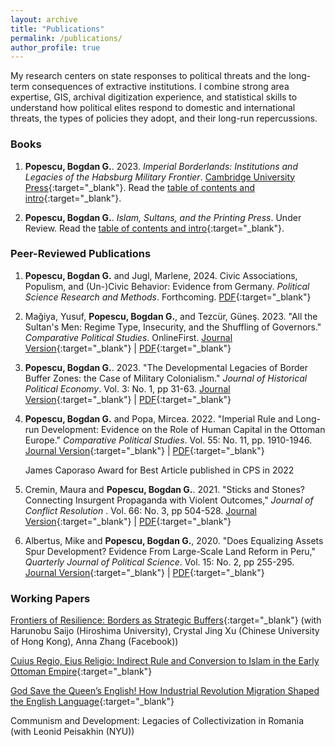 ```yaml
---
layout: archive
title: "Publications"
permalink: /publications/
author_profile: true
---
```


<!-- Google tag (gtag.js) -->
<script async src="https://www.googletagmanager.com/gtag/js?id=G-7DSN63Y1JH"></script>
<script>
  window.dataLayer = window.dataLayer || [];
  function gtag(){dataLayer.push(arguments);}
  gtag('js', new Date());

  gtag('config', 'G-7DSN63Y1JH');
</script>

My research centers on state responses to political threats and the long-term consequences of extractive institutions. I combine strong area expertise, GIS, archival digitization experience, and statistical skills to understand how political elites respond to domestic and international threats, the types of policies they adopt, and their long-run repercussions.

<h3><b>Books</b></h3>

1) **Popescu, Bogdan G.**. 2023. <em>Imperial Borderlands: Institutions and Legacies of the Habsburg Military Frontier</em>. [Cambridge University Press](https://www.cambridge.org/core/books/imperial-borderlands/6845856BB6A18B8B8EC2EE66B9013AAC#fndtn-information){:target="_blank"}. Read the [table of contents and intro](https://www.dropbox.com/scl/fi/npqqmzppb7fsh6m5cy5yl/Imperial-Borderlands_final_intro_comp.pdf?rlkey=af21iyb62cpkbnreiydcaqx1s&dl=0){:target="_blank"}.

2) **Popescu, Bogdan G.**. <em>Islam, Sultans, and the Printing Press</em>. Under Review. Read the [table of contents and intro](https://www.dropbox.com/scl/fi/edeyisrkif33ee9yy4al4/popescu_chapter1_sample.pdf?rlkey=3bw3aw35lx2w7srgf38q3c5dw&dl=0){:target="_blank"}.

<h3><b>Peer-Reviewed Publications</b></h3>

1) **Popescu, Bogdan G.** and Jugl, Marlene, 2024. Civic Associations, Populism, and (Un-)Civic Behavior: Evidence from Germany. <em>Political Science Research and Methods</em>. Forthcoming. [PDF](https://www.dropbox.com/scl/fi/93sun7m3ssxad96c12dyh/paper_compressed.pdf?rlkey=wv17vfa6w5kj0omttqct9ucnh&dl=0){:target="_blank"}

2) Mağiya, Yusuf, **Popescu, Bogdan G.**, and Tezcür, Güneş. 2023. "All the Sultan's Men: Regime Type, Insecurity, and the Shuffling of Governors." <em>Comparative Political Studies</em>. OnlineFirst.
[Journal Version](https://doi.org/10.1177/00104140231209963){:target="_blank"} &#124;
[PDF](https://www.dropbox.com/scl/fi/qfdzysdfdd0uy60op4qyn/Turkish_Governors_2023_09_25.pdf?rlkey=wex0iaf7zvs7172jkrlibpn69&dl=0){:target="_blank"}

3) **Popescu, Bogdan G.**. 2023. "The Developmental Legacies of Border Buffer Zones: the Case of Military Colonialism." <em>Journal of Historical Political Economy</em>.  Vol. 3: No. 1, pp 31-63.
[Journal Version](http://dx.doi.org/10.1561/115.00000045){:target="_blank"} &#124; [PDF](https://www.dropbox.com/scl/fi/00ojw0iwrewmtb8m09gcp/Legacies_Project_RNR_compressed.pdf?rlkey=bmlp6mb042coghp5s1ky1rvph&dl=0){:target="_blank"}

4) **Popescu, Bogdan G.** and Popa, Mircea. 2022. "Imperial Rule and Long-run Development: Evidence on the Role of Human Capital in the Ottoman Europe."  <em>Comparative Political Studies</em>. Vol. 55: No. 11, pp. 1910-1946. [Journal Version](https://journals.sagepub.com/doi/full/10.1177/00104140211060283){:target="_blank"} &#124; [PDF](https://www.dropbox.com/s/5dq2pa43xcjkvvy/Legacies_Project_RNR2_compressed.pdf?dl=0){:target="_blank"}

<ul style="list-style: none;">
 <li>James Caporaso Award for Best Article published in CPS in 2022</li>
</ul>

5) Cremin, Maura and **Popescu, Bogdan G.**. 2021. "Sticks and Stones? Connecting Insurgent Propaganda with Violent Outcomes," <em>Journal of Conflict Resolution </em>. Vol. 66: No. 3, pp 504-528. [Journal Version](https://journals.sagepub.com/doi/10.1177/00220027211027291){:target="_blank"} &#124; [PDF](https://www.dropbox.com/s/7pr3ag5y5n5f8eg/cremin_popescu_2021_sticks_and_stones_compressed.pdf?dl=0){:target="_blank"}

6) Albertus, Mike and **Popescu, Bogdan G.**, 2020. "Does Equalizing Assets Spur Development? Evidence From Large-Scale Land Reform in Peru," <em>Quarterly Journal of Political Science</em>. Vol. 15: No. 2, pp 255-295. [Journal Version](https://www.nowpublishers.com/article/Details/QJPS-19033){:target="_blank"} &#124; [PDF](https://www.dropbox.com/s/osqfwx5c464m01w/paper_and_appendix_12.2.2019_small.pdf?dl=0){:target="_blank"}


<h3><b>Working Papers</b></h3>

[Frontiers of Resilience: Borders as Strategic Buffers](https://www.dropbox.com/scl/fi/1ctq14qla4imydet8s4if/popescu_et_al_borders_paper_2023_07_25_compressed.pdf?rlkey=wgydqvatw8zs5yo3egiwk3qgx&dl=0){:target="_blank"} (with Harunobu Saijo (Hiroshima University), Crystal Jing Xu (Chinese University of Hong Kong), Anna Zhang (Facebook))

[Cuius Regio, Eius Religio: Indirect Rule and Conversion to Islam in the Early Ottoman Empire](https://www.dropbox.com/s/9gk4nym9ps6mdq0/popescu_statement_2021_10_15_compressed.pdf?dl=0){:target="_blank"}

[God Save the Queen’s English! How Industrial Revolution Migration Shaped the English Language](https://www.dropbox.com/scl/fi/lxwqka4zta43gb9vumqae/paper.pdf?rlkey=g69nodpyz99st777jdu7hbghp&dl=0){:target="_blank"}


Communism and Development: Legacies of Collectivization in Romania (with Leonid Peisakhin (NYU))

